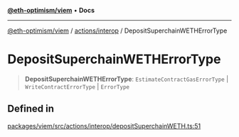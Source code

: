 [**@eth-optimism/viem**](../../../README.md) • **Docs**

***

[@eth-optimism/viem](../../../README.md) / [actions/interop](../README.md) / DepositSuperchainWETHErrorType

# DepositSuperchainWETHErrorType

> **DepositSuperchainWETHErrorType**: `EstimateContractGasErrorType` \| `WriteContractErrorType` \| `ErrorType`

## Defined in

[packages/viem/src/actions/interop/depositSuperchainWETH.ts:51](https://github.com/ethereum-optimism/ecosystem/blob/ddb96adf4653afc97ea0f64c5d67dd4ec467ac08/packages/viem/src/actions/interop/depositSuperchainWETH.ts#L51)
